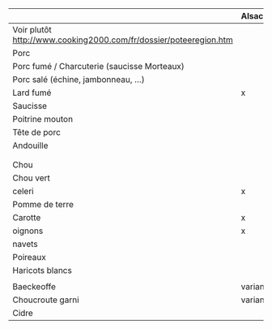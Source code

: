 |                                                                   | Alsaciennne | Artésienne | Auvergnate | Bourguignonne | Champenoise | Comtoise | Normande   | Savoyarde |
| ----------------------------------------------------------------- | ----------- | ---------- | ---------- | ------------- | ----------- | -------- | ---------- | --------- |
| Voir plutôt http://www.cooking2000.com/fr/dossier/poteeregion.htm |             |            |            |               |             |          |            |           |
| Porc                                                              |             |            | x          |               | x           |          |            |           |
| Porc fumé / Charcuterie (saucisse Morteaux)                       |             |            |            |               |             | x        |            |           |
| Porc salé (échine, jambonneau, …)                                 |             |            |            | x             |             |          | x          | x         |
| Lard fumé                                                         | x           | x          |            |               |             |          |            | x         |
| Saucisse                                                          |             |            |            |               |             |          |            | x         |
| Poitrine mouton                                                   |             | x          |            |               |             |          |            |           |
| Tête de porc                                                      |             | x          |            |               |             |          |            |           |
| Andouille                                                         |             | x          |            |               |             |          |            |           |
|                                                                   |             |            |            |               |             |          |            |           |
|                                                                   |             |            |            |               |             |          |            |           |
| Chou                                                              |             |            | x          | x             | x           |          | Dans cidre |           |
| Chou vert                                                         |             | x          |            |               |             |          |            |           |
| celeri                                                            | x           | x          |            |               |             |          |            |           |
| Pomme de terre                                                    |             | x          |            |               | x           |          |            | x         |
| Carotte                                                           | x           | x          |            | x             |             |          |            | x         |
| oignons                                                           | x           |            |            |               |             |          |            |           |
| navets                                                            |             | x          |            |               |             |          |            |           |
| Poireaux                                                          |             |            |            | x             |             |          |            |           |
| Haricots blancs                                                   |             | x          |            |               |             |          |            |           |
|                                                                   |             |            |            |               |             |          |            |           |
| Baeckeoffe                                                        | variante    |            |            |               |             |          |            |           |
| Choucroute garni                                                  | variante    |            |            |               |             |          |            |           |
| Cidre                                                             |             |            |            |               |             |          | x          |           |